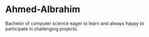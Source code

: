 # Ahmed-Albrahim
Bachelor of computer science eager to learn and always happy to participate in challenging projects.
